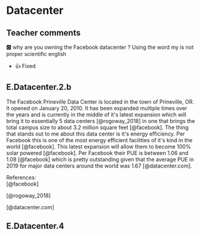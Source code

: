 # Datacenter

## Teacher comments
:o2: why are you owning the Facebook datacenter ? Using the word my is not proper scientific english
* :+1: Fixed

## E.Datacenter.2.b
The Facebook Prineville Data Center is located in the town of Prineville, OR.  It opened on January 20, 2010.  It has been expanded multiple times over the years and is currently in the middle of it's latest expansion which will bring it to essentially 5 data centers [@rogoway_2018] in one that brings the total campus size to about 3.2 million square feet [@facebook].  The thing that stands out to me about this data center is it's energy efficiency.  Per Facebook this is one of the most energy efficient facilities of it's kind in the world [@facebook].  This latest expansion will allow them to become 100% solar powered [@facebook].  Per Facebook their PUE is between 1.06 and 1.08 [@facebook] which is pretty outstanding given that the average PUE in 2019 for major data centers around the world was 1.67 [@datacenter.com]. 

References:  
[@facebook]

[@rogoway_2018]

[@datacenter.com]

## E.Datacenter.4
